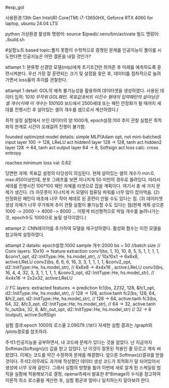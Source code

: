 #exp_gol

사용환경:13th Gen Intel(R) Core(TM) i7-13650HX, Geforce RTX 4060 for laptop, ubuntu 24.04 LTS 

python 가상환경 활성화 명령어: source $(pwd)/.venv/bin/activate
빌드 명렁어: ./build.sh



#실험노트
based topic:풀지 못함이 수학적으로 증명된 문제를 인공지능이 풀이를 시도한다면 인공지능은 어떤 결론을 내릴 것인가? 

attampt 1: 분류형 신경망 모델(mlp)에게 초기조건만 쥐어준 후 미래를 예측하도록 훈련시켜본다.
우선 가장 잘 훈련되는 크기 및 설정을 찾은 후, 데이터를 점차적으로 늘려가면서 loss율의 추이를 관찰한다. 

attampt 1 detail:
GOL의 예측 불가능성을 활용하여 데이터셋을 생성하였다.
사용된 데이터 입력: 10*10 무작위 GOL패턴.
목표값:8비트 이진수 형태의 입력패턴의 살아남은 셀 개수(이때 이 개수는 100*100 보드에서 2500세데 또는 패턴 안정화가 될 때까지 세데를 진행시킨 후 살아있는 셀의 개수를 셈으로서 계산하였다.)

최적 설정 실험에서 쓰인 데이터의 양:1000개, epoch설정:100
추이 관찰 실험은 최적화의 한계로 시간이 오래걸려 진행이 불가함.

founded optimized model details:
simple MLP(Adam opt, not mini-batched) 
input layer 100 -> 128, LReLU act
hidden1 layer 128 -> 128, tanh act
hidden2 layer 128 -> 64, tanh act
output layer 64 -> 8, Softsign act
loss calc: cross entropy

reaches minimum loss val: 0.62

당면한 과제: 
목표값 설정의 타당성이 의심된다. 현제 살아있는 셀의 개수가 min:0, max:450이상인데, 분포 그래프를 보면 지나치게 50 미만의 경우로 쏠려있다.
따라서 세데를 진행시킨 100*100 패턴 자체를 타겟으로 잡을 계획이다.
여기서 총 세 가지 문제가 생긴다.
(1) 아웃풋이 지나치게 커 모델이 컴퓨팅 파워를 너무 많이 잡아먹음.
(2) 안정화된 패턴이 애초에 너무 작아 제데로 된 훈련이 안될 수도 있다는 점.
(3) 데이터셋 생성 자체가 너무 무거워져 추이 관찰 실험이 불가능할 수도 있다는 점(현제 계획 상으론 1000 -> 2000 -> 4000 -> 8000 ... 이렇게 비선형적으로 파일 개수를 늘려나가는 것, epoch수도 1000으로 늘릴 생각이였다.)    

attampt 2: CNN레이어를 추가하여 모델을 재구성하였다. 활성화 함수는 이전 모델을 참고하여 설정하였다.

attampt 2 datails:
epoch설정:1000
sample 개수:2000
bs = 50 //batch size
// Conv layers: 10x10 -> feature extraction
conv1(bs, 1, 10, 10,   8, 5, 5,  1, 1,  1, 1, &conv1_opt, d2::InitType::He, hs.model_str), // 10x10x1 -> 6x6x8, active:LReLU
conv2(bs, 8, 6, 6,     16, 3, 3, 1, 1,  1, 1, &conv2_opt, d2::InitType::He, hs.model_str), // 6x6x8 -> 4x4x16 , active:LReLU 
conv3(bs, 16, 4, 4,    32, 3, 3, 1, 1,  1, 1, &conv3_opt, d2::InitType::He, hs.model_str), // 4x4x16 -> 2x2x32, active:LReLU

// FC layers: extracted features -> prediction
fc1(bs, 2*2*32, 128, &fc1_opt, d2::InitType::He, hs.model_str),     // 128 -> 128, active:tanh
fc2(bs, 128, 64, &fc2_opt, d2::InitType::He, hs.model_str),         // 128 -> 64, active:tanh
fc3(bs, 64, 32, &fc3_opt, d2::InitType::He, hs.model_str),          // 64 -> 32, active:tanh
fc_out(bs, 32, 8, &fc_out_opt, d2::InitType::He, hs.model_str)     // 32 -> 8 (output), active:SoftSign

실험 결과:epoch 1000의 로스율 2.09079 //보다 자세한 실험 결과는 /graph와 /plots경로를 참조하라.

주석1:인공지능을 공부하면서, 내 코드에 문제가 있다는 것을 알았다. 난 지금까지 Softmax(Softsign(z)) 값을 받고 있었다. 난 이것이 잘못된 적용인 줄 모르고 계속 써 왔었다.
이제는 코드를 약간 수정하여 문제를 해결했다. 앞으론 Softmax(z)결과를 받을 것이다. 
주석2:아무래도 과거에 작성했던 데이터 생성 코드가 최적화가 덜 되어있어서 생성에 너무 오래 걸린다. 
그래서 실험의 방향을 틀어 이번에 새로 알게 된 스케일링 법칙을 실험에 적용해보기로 결정, openai측에서 발표한 8*8image의 수식을 참고하여 이론적 최소 로스율을 계산한 후, 실험 평균과 얼마나 일치하는지 알아보려 한다.



